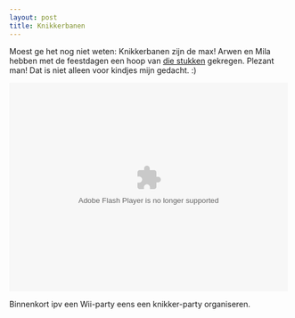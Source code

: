 ```yaml
---
layout: post
title: Knikkerbanen
---
```


Moest ge het nog niet weten: Knikkerbanen zijn de max! Arwen en Mila hebben met de feestdagen een hoop van [die stukken](http://www.haba.de/haba/themenweltkategorie.htm?c=TW_P_KugebahnZus_BauKugel&hk=HK_P_BauKugel&rk=Produkte) gekregen. Plezant man! Dat is niet alleen voor kindjes mijn gedacht. :)


<object type="application/x-shockwave-flash" width="500" height="375" data="http://www.flickr.com/apps/video/stewart.swf?v=71377" classid="clsid:D27CDB6E-AE6D-11cf-96B8-444553540000"> <param name="flashvars" value="intl_lang=en-us&photo_secret=7d3e4f1a0b&photo_id=4276069233&flickr_show_info_box=true"></param> <param name="movie" value="http://www.flickr.com/apps/video/stewart.swf?v=71377"></param> <param name="bgcolor" value="#000000"></param> <param name="allowFullScreen" value="true"></param><embed type="application/x-shockwave-flash" src="http://www.flickr.com/apps/video/stewart.swf?v=71377" bgcolor="#000000" allowfullscreen="true" flashvars="intl_lang=en-us&photo_secret=7d3e4f1a0b&photo_id=4276069233&flickr_show_info_box=true" height="375" width="500"></embed></object>

Binnenkort ipv een Wii-party eens een knikker-party organiseren.